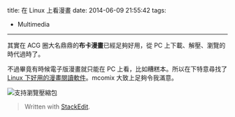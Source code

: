 title: 在 Linux 上看漫畫
date: 2014-06-09 21:55:42
tags:
- Multimedia
---
其實在 ACG 圈大名鼎鼎的**布卡漫畫**已經足夠好用，從 PC 上下載、解壓、瀏覽的時代過時了。

不過畢竟有時候電子版漫畫就只能在 PC 上看，比如糟糕本。所以在下特意尋找了 [Linux 下好用的漫畫閱讀軟件][1]。mcomix 大致上足夠令我滿意。

![支持瀏覽壓縮包][2]

> Written with [StackEdit](https://stackedit.io/).


  [1]: http://linuxaria.com/recensioni/comic-book-viewers-for-linux?lang=en
  [2]: https://lh6.googleusercontent.com/-u2lDXOViWmM/U5WiphaKwVI/AAAAAAAAFqQ/XFhuURSuafU/s0/2014-06-09-195931_1919x1079_scrot.png